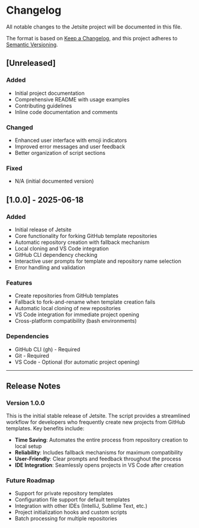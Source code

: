 # Changelog

All notable changes to the Jetsite project will be documented in this file.

The format is based on [Keep a Changelog](https://keepachangelog.com/en/1.0.0/),
and this project adheres to [Semantic Versioning](https://semver.org/spec/v2.0.0.html).

## [Unreleased]

### Added
- Initial project documentation
- Comprehensive README with usage examples
- Contributing guidelines
- Inline code documentation and comments

### Changed
- Enhanced user interface with emoji indicators
- Improved error messages and user feedback
- Better organization of script sections

### Fixed
- N/A (initial documented version)

## [1.0.0] - 2025-06-18

### Added
- Initial release of Jetsite
- Core functionality for forking GitHub template repositories
- Automatic repository creation with fallback mechanism
- Local cloning and VS Code integration
- GitHub CLI dependency checking
- Interactive user prompts for template and repository name selection
- Error handling and validation

### Features
- Create repositories from GitHub templates
- Fallback to fork-and-rename when template creation fails
- Automatic local cloning of new repositories
- VS Code integration for immediate project opening
- Cross-platform compatibility (bash environments)

### Dependencies
- GitHub CLI (gh) - Required
- Git - Required
- VS Code - Optional (for automatic project opening)

---

## Release Notes

### Version 1.0.0
This is the initial stable release of Jetsite. The script provides a streamlined workflow for developers who frequently create new projects from GitHub templates. Key benefits include:

- **Time Saving**: Automates the entire process from repository creation to local setup
- **Reliability**: Includes fallback mechanisms for maximum compatibility
- **User-Friendly**: Clear prompts and feedback throughout the process
- **IDE Integration**: Seamlessly opens projects in VS Code after creation

### Future Roadmap
- Support for private repository templates
- Configuration file support for default templates
- Integration with other IDEs (IntelliJ, Sublime Text, etc.)
- Project initialization hooks and custom scripts
- Batch processing for multiple repositories
